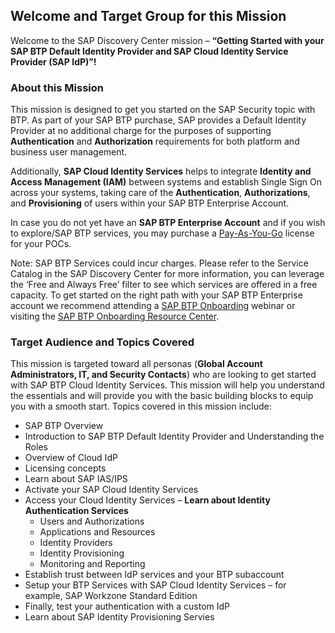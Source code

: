 ## Welcome and Target Group for this Mission 

Welcome to the SAP Discovery Center mission – **“Getting Started with your SAP BTP Default Identity Provider and SAP Cloud Identity Service Provider (SAP IdP)”!**

### About this Mission

This mission is designed to get you started on the SAP Security topic with BTP. As part of your SAP BTP purchase, SAP provides a Default Identity Provider at no additional charge for the purposes of supporting **Authentication** and **Authorization** requirements for both platform and business user management.  

Additionally, **SAP Cloud Identity Services** helps to integrate **Identity and Access Management (IAM)** between systems and establish Single Sign On across your systems, taking care of the **Authentication**, **Authorizations**, and **Provisioning** of users within your SAP BTP Enterprise Account. 

In case you do not yet have an **SAP BTP Enterprise Account** and if you wish to explore/SAP BTP services, you may purchase a [Pay-As-You-Go](https://store.sap.com/dcp/en/product/display-9999951781_live_v1/sap-business-technology-platform) license for your POCs.  

Note: SAP BTP Services could incur charges. Please refer to the Service Catalog in the SAP Discovery Center for more information, you can leverage the ‘Free and Always Free’ filter to see which services are offered in a free capacity. To get started on the right path with your SAP BTP Enterprise account we recommend attending a [SAP BTP Onboarding](https://support.sap.com/en/product/onboarding-resource-center/business-technology-platform.html) webinar or visiting the [SAP BTP Onboarding Resource Center](https://support.sap.com/en/product/onboarding-resource-center/business-technology-platform.html).  

### Target Audience and Topics Covered 

This mission is targeted toward all personas (**Global Account Administrators, IT, and Security Contacts**) who are looking to get started with SAP BTP Cloud Identity Services. This mission will help you understand the essentials and will provide you with the basic building blocks to equip you with a smooth start. Topics covered in this mission include: 

- SAP BTP Overview  
- Introduction to SAP BTP Default Identity Provider and Understanding the Roles  
- Overview of Cloud IdP 
- Licensing concepts 
- Learn about SAP IAS/IPS 
- Activate your SAP Cloud Identity Services 
- Access your Cloud Identity Services – **Learn about Identity Authentication Services** 
  - Users and Authorizations 
  - Applications and Resources 
  - Identity Providers 
  - Identity Provisioning 
  - Monitoring and Reporting 
- Establish trust between IdP services and your BTP subaccount 
- Setup your BTP Services with SAP Cloud Identity Services – for example, SAP Workzone Standard Edition 
- Finally, test your authentication with a custom IdP 
- Learn about SAP Identity Provisioning Servies 
